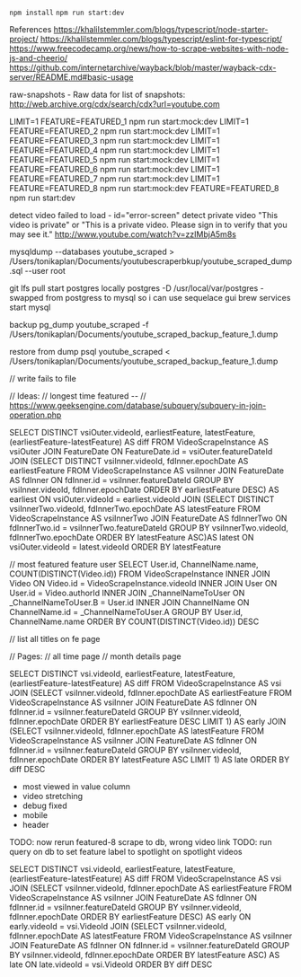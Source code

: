 `npm install`
`npm run start:dev`

References
https://khalilstemmler.com/blogs/typescript/node-starter-project/
https://khalilstemmler.com/blogs/typescript/eslint-for-typescript/
https://www.freecodecamp.org/news/how-to-scrape-websites-with-node-js-and-cheerio/
https://github.com/internetarchive/wayback/blob/master/wayback-cdx-server/README.md#basic-usage

raw-snapshots - Raw data for list of snapshots: http://web.archive.org/cdx/search/cdx?url=youtube.com

LIMIT=1 FEATURE=FEATURED_1 npm run start:mock:dev
LIMIT=1 FEATURE=FEATURED_2 npm run start:mock:dev
LIMIT=1 FEATURE=FEATURED_3 npm run start:mock:dev
LIMIT=1 FEATURE=FEATURED_4 npm run start:mock:dev
LIMIT=1 FEATURE=FEATURED_5 npm run start:mock:dev
LIMIT=1 FEATURE=FEATURED_6 npm run start:mock:dev
LIMIT=1 FEATURE=FEATURED_7 npm run start:mock:dev
LIMIT=1 FEATURE=FEATURED_8 npm run start:mock:dev
FEATURE=FEATURED_8 npm run start:dev

detect video failed to load - id="error-screen"
detect private video "This video is private" or "This is a private video. Please sign in to verify that you may see it." http://www.youtube.com/watch?v=zzIMbjA5m8s


mysqldump --databases youtube_scraped > /Users/tonikaplan/Documents/youtubescraperbkup/youtube_scraped_dump.sql --user root

git lfs pull
start postgres locally postgres -D /usr/local/var/postgres - swapped from postgress to mysql so i can use sequelace gui
brew services start mysql

backup
pg_dump youtube_scraped -f /Users/tonikaplan/Documents/youtube_scraped_backup_feature_1.dump 

restore from dump
psql youtube_scraped < /Users/tonikaplan/Documents/youtube_scraped_backup_feature_1.dump 


<!-- // TODO: now migation to add multiple author links -->
<!-- // TODO: videos have multiple links -->
<!-- // TODO: now multiple usernames? -->
<!-- // move duration, title, description to videofeatureinstance -->
// write fails to file

// Ideas:
// longest time featured
-- // https://www.geeksengine.com/database/subquery/subquery-in-join-operation.php

SELECT DISTINCT vsiOuter.videoId,
       earliestFeature,
       latestFeature,
       (earliestFeature-latestFeature) AS diff
FROM VideoScrapeInstance AS vsiOuter
JOIN FeatureDate ON FeatureDate.id = vsiOuter.featureDateId
JOIN 
  (SELECT DISTINCT vsiInner.videoId,
          fdInner.epochDate AS earliestFeature
   FROM VideoScrapeInstance AS vsiInner
   JOIN FeatureDate AS fdInner ON fdInner.id = vsiInner.featureDateId
   GROUP BY vsiInner.videoId,
            fdInner.epochDate
   ORDER BY earliestFeature DESC) AS earliest ON vsiOuter.videoId = earliest.videoId
JOIN
  (SELECT DISTINCT vsiInnerTwo.videoId,
          fdInnerTwo.epochDate AS latestFeature
   FROM VideoScrapeInstance AS vsiInnerTwo
   JOIN FeatureDate AS fdInnerTwo ON fdInnerTwo.id = vsiInnerTwo.featureDateId
   GROUP BY vsiInnerTwo.videoId,
            fdInnerTwo.epochDate
   ORDER BY latestFeature ASC)AS latest ON vsiOuter.videoId = latest.videoId
   ORDER BY latestFeature


// most featured feature user
SELECT 
User.id,
ChannelName.name,
COUNT(DISTINCT(Video.id))
FROM 
  VideoScrapeInstance
  INNER JOIN Video ON Video.id = VideoScrapeInstance.videoId
  INNER JOIN User ON User.id = Video.authorId 
  INNER JOIN _ChannelNameToUser ON _ChannelNameToUser.B = User.id
  INNER JOIN ChannelName ON ChannelName.id = _ChannelNameToUser.A
GROUP BY 
  User.id, ChannelName.name
ORDER BY 
  COUNT(DISTINCT(Video.id)) DESC

// list all titles on fe page


// Pages:
// all time page
// month details page












SELECT DISTINCT vsi.videoId,
                earliestFeature,
                latestFeature,
                (earliestFeature-latestFeature) AS diff 
FROM VideoScrapeInstance AS vsi
JOIN
  (SELECT vsiInner.videoId,
          fdInner.epochDate AS earliestFeature
   FROM VideoScrapeInstance AS vsiInner
   JOIN FeatureDate AS fdInner ON fdInner.id = vsiInner.featureDateId
   GROUP BY vsiInner.videoId,
            fdInner.epochDate
   ORDER BY earliestFeature DESC
   LIMIT 1) AS early
JOIN
  (SELECT vsiInner.videoId,
          fdInner.epochDate AS latestFeature
   FROM VideoScrapeInstance AS vsiInner
   JOIN FeatureDate AS fdInner ON fdInner.id = vsiInner.featureDateId
   GROUP BY vsiInner.videoId,
            fdInner.epochDate
   ORDER BY latestFeature ASC
   LIMIT 1) AS late
ORDER BY diff DESC



- most viewed in value column
- video stretching
- debug fixed
- mobile
- header



TODO: now rerun featured-8 scrape to db, wrong video link
TODO: run query on db to set feature label to spotlight on spotlight videos


SELECT DISTINCT vsi.videoId,
                earliestFeature,
                latestFeature,
                (earliestFeature-latestFeature) AS diff 
FROM VideoScrapeInstance AS vsi
JOIN
  (SELECT vsiInner.videoId,
          fdInner.epochDate AS earliestFeature
   FROM VideoScrapeInstance AS vsiInner
   JOIN FeatureDate AS fdInner ON fdInner.id = vsiInner.featureDateId
   GROUP BY vsiInner.videoId,
            fdInner.epochDate
   ORDER BY earliestFeature DESC) AS early ON early.videoId = vsi.VideoId
JOIN
  (SELECT vsiInner.videoId,
          fdInner.epochDate AS latestFeature
   FROM VideoScrapeInstance AS vsiInner
   JOIN FeatureDate AS fdInner ON fdInner.id = vsiInner.featureDateId
   GROUP BY vsiInner.videoId,
            fdInner.epochDate
   ORDER BY latestFeature ASC) AS late ON late.videoId = vsi.VideoId
   ORDER BY diff DESC